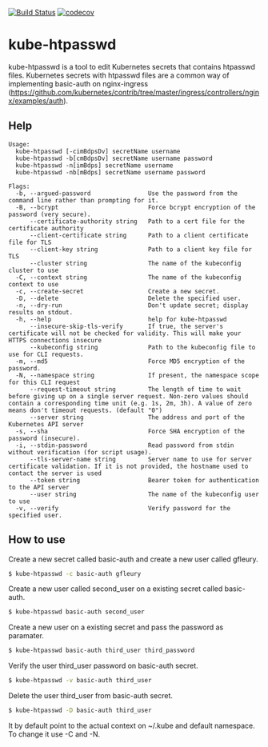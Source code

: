 [![Build Status](https://travis-ci.org/gfleury/kube-htpasswd.svg?branch=master)](https://travis-ci.org/gfleury/kube-htpasswd) [![codecov](https://codecov.io/gh/gfleury/kube-htpasswd/branch/master/graph/badge.svg)](https://codecov.io/gh/gfleury/kube-htpasswd)

# kube-htpasswd

kube-htpasswd is a tool to edit Kubernetes secrets that contains htpasswd files. Kubernetes secrets with htpasswd files are a common way of implementing basic-auth on nginx-ingress (https://github.com/kubernetes/contrib/tree/master/ingress/controllers/nginx/examples/auth).

## Help

```
Usage:
  kube-htpasswd [-cimBdpsDv] secretName username
  kube-htpasswd -b[cmBdpsDv] secretName username password
  kube-htpasswd -n[imBdps] secretName username
  kube-htpasswd -nb[mBdps] secretName username password

Flags:
  -b, --argued-password                Use the password from the command line rather than prompting for it.
  -B, --bcrypt                         Force bcrypt encryption of the password (very secure).
      --certificate-authority string   Path to a cert file for the certificate authority
      --client-certificate string      Path to a client certificate file for TLS
      --client-key string              Path to a client key file for TLS
      --cluster string                 The name of the kubeconfig cluster to use
  -C, --context string                 The name of the kubeconfig context to use
  -c, --create-secret                  Create a new secret.
  -D, --delete                         Delete the specified user.
  -n, --dry-run                        Don't update secret; display results on stdout.
  -h, --help                           help for kube-htpasswd
      --insecure-skip-tls-verify       If true, the server's certificate will not be checked for validity. This will make your HTTPS connections insecure
      --kubeconfig string              Path to the kubeconfig file to use for CLI requests.
  -m, --md5                            Force MD5 encryption of the password.
  -N, --namespace string               If present, the namespace scope for this CLI request
      --request-timeout string         The length of time to wait before giving up on a single server request. Non-zero values should contain a corresponding time unit (e.g. 1s, 2m, 3h). A value of zero means don't timeout requests. (default "0")
      --server string                  The address and port of the Kubernetes API server
  -s, --sha                            Force SHA encryption of the password (insecure).
  -i, --stdin-password                 Read password from stdin without verification (for script usage).
      --tls-server-name string         Server name to use for server certificate validation. If it is not provided, the hostname used to contact the server is used
      --token string                   Bearer token for authentication to the API server
      --user string                    The name of the kubeconfig user to use
  -v, --verify                         Verify password for the specified user.
```

## How to use

Create a new secret called basic-auth and create a new user called gfleury.

```bash
$ kube-htpasswd -c basic-auth gfleury
```

Create a new user called second_user on a existing secret called basic-auth.
```bash
$ kube-htpasswd basic-auth second_user
```

Create a new user on a existing secret and pass the password as paramater.
```bash
$ kube-htpasswd basic-auth third_user third_password
```

Verify the user third_user password on basic-auth secret.
```bash
$ kube-htpasswd -v basic-auth third_user
```

Delete the user third_user from basic-auth secret.
```bash
$ kube-htpasswd -D basic-auth third_user
```

It by default point to the actual context on ~/.kube and default namespace. To change it use -C and -N.